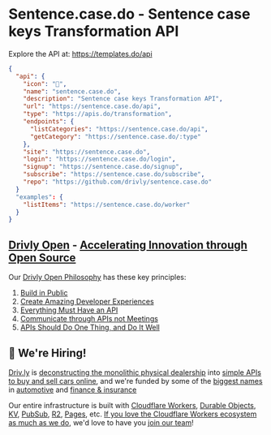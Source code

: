 # Sentence.case.do - Sentence case keys Transformation API

Explore the API at: <https://templates.do/api>

```json
{
  "api": {
    "icon": "🚀",
    "name": "sentence.case.do",
    "description": "Sentence case keys Transformation API",
    "url": "https://sentence.case.do/api",
    "type": "https://apis.do/transformation",
    "endpoints": {
      "listCategories": "https://sentence.case.do/api",
      "getCategory": "https://sentence.case.do/:type"
    },
    "site": "https://sentence.case.do",
    "login": "https://sentence.case.do/login",
    "signup": "https://sentence.case.do/signup",
    "subscribe": "https://sentence.case.do/subscribe",
    "repo": "https://github.com/drivly/sentence.case.do"
  }
  "examples": {
    "listItems": "https://sentence.case.do/worker"
  }
}
```

## [Drivly Open](https://driv.ly/open) - [Accelerating Innovation through Open Source](https://blog.driv.ly/accelerating-innovation-through-open-source)

Our [Drivly Open Philosophy](https://philosophy.do) has these key principles:

1. [Build in Public](https://driv.ly/open/build-in-public)
2. [Create Amazing Developer Experiences](https://driv.ly/open/amazing-developer-experiences)
3. [Everything Must Have an API](https://driv.ly/open/everything-must-have-an-api)
4. [Communicate through APIs not Meetings](https://driv.ly/open/communicate-through-apis-not-meetings)
5. [APIs Should Do One Thing, and Do It Well](https://driv.ly/open/apis-do-one-thing)


##  🚀 We're Hiring!

[Driv.ly](https://driv.ly) is [deconstructing the monolithic physical dealership](https://blog.driv.ly/deconstructing-the-monolithic-physical-dealership) into [simple APIs to buy and sell cars online](https://driv.ly), and we're funded by some of the [biggest names](https://twitter.com/TurnerNovak) in [automotive](https://fontinalis.com/team/#bill-ford) and [finance & insurance](https://www.detroit.vc)

Our entire infrastructure is built with [Cloudflare Workers](https://workers.do), [Durable Objects](https://durable.objects.do), [KV](https://kv.cf), [PubSub](https://pubsub.do), [R2](https://r2.do.cf), [Pages](https://pages.do), etc.  [If you love the Cloudflare Workers ecosystem as much as we do](https://driv.ly/loves/workers), we'd love to have you [join our team](https://careers.do/apply)!



